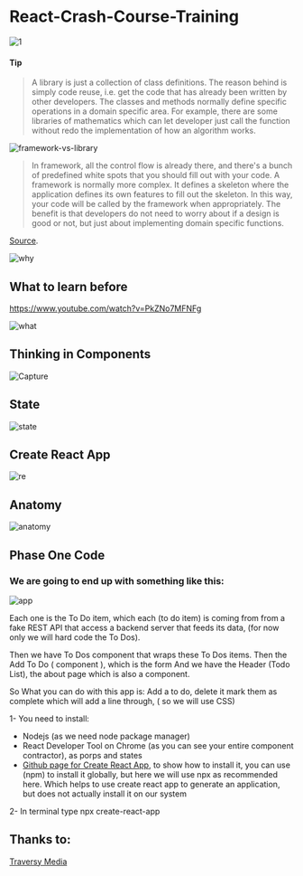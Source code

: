 # React-Crash-Course-Training

![1](https://user-images.githubusercontent.com/17273449/85920893-6c44e300-b880-11ea-819f-720cc08186d4.JPG) 














#### Tip
> A library is just a collection of class definitions. The reason behind is simply code reuse, i.e. get the code that has already been written by other developers. The classes and methods normally define specific operations in a domain specific area. For example, there are some libraries of mathematics which can let developer just call the function without redo the implementation of how an algorithm works.

![framework-vs-library](https://user-images.githubusercontent.com/17273449/85921090-1d984880-b882-11ea-8007-5937c08ec3e2.png)

> In framework, all the control flow is already there, and there's a bunch of predefined white spots that you should fill out with your code. A framework is normally more complex. It defines a skeleton where the application defines its own features to fill out the skeleton. In this way, your code will be called by the framework when appropriately. The benefit is that developers do not need to worry about if a design is good or not, but just about implementing domain specific functions.

[Source](https://www.programcreek.com/2011/09/what-is-the-difference-between-a-java-library-and-a-framework/).


![why](https://user-images.githubusercontent.com/17273449/85921168-d8284b00-b882-11ea-81ba-d970e2949b99.JPG)


## What to learn before

https://www.youtube.com/watch?v=PkZNo7MFNFg

![what](https://user-images.githubusercontent.com/17273449/85921209-54bb2980-b883-11ea-9146-79d9d3f26077.JPG)


## Thinking in Components 
![Capture](https://user-images.githubusercontent.com/17273449/85921366-91d3eb80-b884-11ea-9971-629c9fc881ee.JPG)

## State
![state](https://user-images.githubusercontent.com/17273449/85921384-b16b1400-b884-11ea-81af-a52f88005c83.JPG)

## Create React App
![re](https://user-images.githubusercontent.com/17273449/85921436-060e8f00-b885-11ea-85bb-83d2d1cfa42d.JPG)

## Anatomy 
![anatomy](https://user-images.githubusercontent.com/17273449/85921495-669dcc00-b885-11ea-9913-8ebafbfaa70b.JPG)


## Phase One Code

### We are going to end up with something like this:

![app](https://user-images.githubusercontent.com/17273449/85921599-f6dc1100-b885-11ea-957f-391113c0fe06.JPG)

Each one is the To Do item, which each (to do item) is coming from from a fake REST API that access a backend server that feeds its data, (for now only we will hard code the To Dos).

Then we have To Dos component that wraps these To Dos items.
Then the Add To Do ( component ), which is the form 
And we have the Header (Todo List), the about page which is also a component.

So What you can do with this app is:
Add a to do, delete it mark them as complete which will add a line through, ( so we will use CSS) 

1- You need to install:
- Nodejs (as we need node package manager)
- React Developer Tool on Chrome (as you can see your entire component contractor), as porps and states
- [Github page for Create React App](https://github.com/facebook/create-react-app), to show how to install it, you can use (npm) to install it globally, but here we will use npx as recommended here.
Which helps to use create react app to generate an application, but does not actually install it on our system 

2- In terminal type npx create-react-app


## Thanks to: 
[Traversy Media](https://www.youtube.com/watch?v=sBws8MSXN7A&t=4588s)